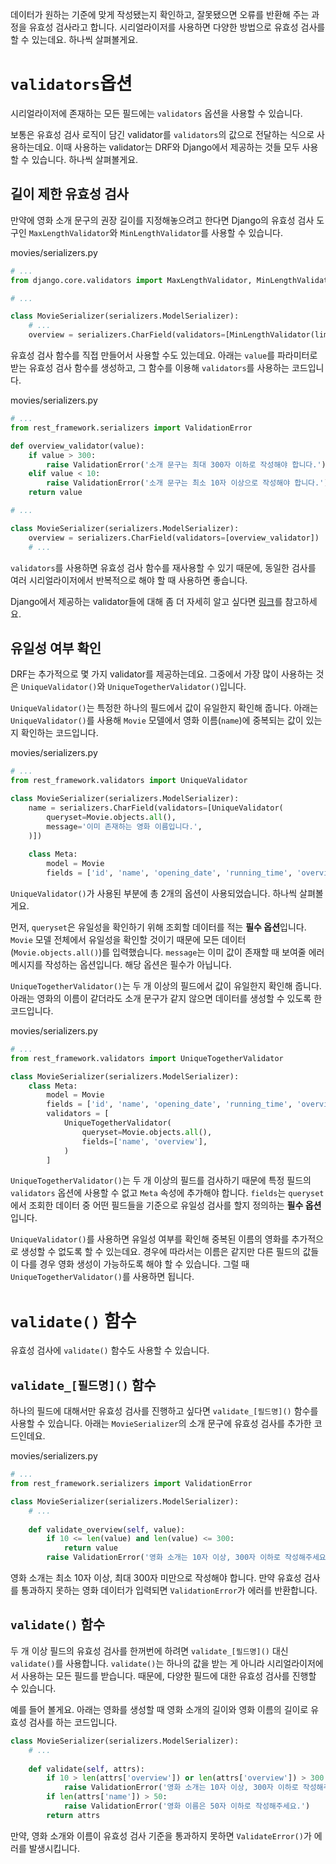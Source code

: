 ﻿데이터가 원하는 기준에 맞게 작성됐는지 확인하고, 잘못됐으면 오류를 반환해 주는 과정을 유효성 검사라고 합니다. 시리얼라이저를 사용하면 다양한 방법으로 유효성 검사를 할 수 있는데요. 하나씩 살펴볼게요.

# `validators`옵션

시리얼라이저에 존재하는 모든 필드에는 `validators` 옵션을 사용할 수 있습니다.

보통은 유효성 검사 로직이 담긴 validator를 `validators`의 값으로 전달하는 식으로 사용하는데요. 이때 사용하는 validator는 DRF와 Django에서 제공하는 것들 모두 사용할 수 있습니다. 하나씩 살펴볼게요.

## 길이 제한 유효성 검사

만약에 영화 소개 문구의 권장 길이를 지정해놓으려고 한다면 Django의 유효성 검사 도구인 `MaxLengthValidator`와 `MinLengthValidator`를 사용할 수 있습니다.

movies/serializers.py

```python
# ...
from django.core.validators import MaxLengthValidator, MinLengthValidator

# ...

class MovieSerializer(serializers.ModelSerializer):
    # ...
    overview = serializers.CharField(validators=[MinLengthValidator(limit_value=10), MaxLengthValidator(limit_value=300)])

```

  

유효성 검사 함수를 직접 만들어서 사용할 수도 있는데요. 아래는 `value`를 파라미터로 받는 유효성 검사 함수를 생성하고, 그 함수를 이용해 `validators`를 사용하는 코드입니다.

movies/serializers.py

```python
# ...
from rest_framework.serializers import ValidationError

def overview_validator(value):
    if value > 300:
        raise ValidationError('소개 문구는 최대 300자 이하로 작성해야 합니다.')
    elif value < 10:
        raise ValidationError('소개 문구는 최소 10자 이상으로 작성해야 합니다.')
    return value

# ...

class MovieSerializer(serializers.ModelSerializer):
    overview = serializers.CharField(validators=[overview_validator])
    # ...

```

  

`validators`를 사용하면 유효성 검사 함수를 재사용할 수 있기 때문에, 동일한 검사를 여러 시리얼라이저에서 반복적으로 해야 할 때 사용하면 좋습니다.

Django에서 제공하는 validator들에 대해 좀 더 자세히 알고 싶다면 [링크](https://docs.djangoproject.com/en/4.0/ref/validators/)를 참고하세요.

## 유일성 여부 확인

DRF는 추가적으로 몇 가지 validator를 제공하는데요. 그중에서 가장 많이 사용하는 것은 `UniqueValidator()`와 `UniqueTogetherValidator()`입니다.

`UniqueValidator()`는 특정한 하나의 필드에서 값이 유일한지 확인해 줍니다. 아래는 `UniqueValidator()`를 사용해 `Movie` 모델에서 영화 이름(`name`)에 중복되는 값이 있는지 확인하는 코드입니다.

movies/serializers.py

```python
# ...
from rest_framework.validators import UniqueValidator

class MovieSerializer(serializers.ModelSerializer):
    name = serializers.CharField(validators=[UniqueValidator(
        queryset=Movie.objects.all(),
        message='이미 존재하는 영화 이름입니다.',
    )])
    
    class Meta:
        model = Movie
        fields = ['id', 'name', 'opening_date', 'running_time', 'overview']

```

`UniqueValidator()`가 사용된 부분에 총 2개의 옵션이 사용되었습니다. 하나씩 살펴볼게요.

먼저, `queryset`은 유일성을 확인하기 위해 조회할 데이터를 적는 **필수 옵션**입니다. `Movie` 모델 전체에서 유일성을 확인할 것이기 때문에 모든 데이터(`Movie.objects.all()`)를 입력했습니다. `message`는 이미 값이 존재할 때 보여줄 에러 메시지를 작성하는 옵션입니다. 해당 옵션은 필수가 아닙니다.

`UniqueTogetherValidator()`는 두 개 이상의 필드에서 값이 유일한지 확인해 줍니다. 아래는 영화의 이름이 같더라도 소개 문구가 같지 않으면 데이터를 생성할 수 있도록 한 코드입니다.

movies/serializers.py

```python
# ...
from rest_framework.validators import UniqueTogetherValidator

class MovieSerializer(serializers.ModelSerializer):
    class Meta:
        model = Movie
        fields = ['id', 'name', 'opening_date', 'running_time', 'overview']
        validators = [
            UniqueTogetherValidator(
                queryset=Movie.objects.all(),
                fields=['name', 'overview'],
            )
        ]

```

`UniqueTogetherValidator()`는 두 개 이상의 필드를 검사하기 때문에 특정 필드의 `validators` 옵션에 사용할 수 없고 `Meta` 속성에 추가해야 합니다. `fields`는 `queryset`에서 조회한 데이터 중 어떤 필드들을 기준으로 유일성 검사를 할지 정의하는 **필수 옵션**입니다.

`UniqueValidator()`를 사용하면 유일성 여부를 확인해 중복된 이름의 영화를 추가적으로 생성할 수 없도록 할 수 있는데요. 경우에 따라서는 이름은 같지만 다른 필드의 값들이 다를 경우 영화 생성이 가능하도록 해야 할 수 있습니다. 그럴 때 `UniqueTogetherValidator()`를 사용하면 됩니다.

# `validate()`  함수

유효성 검사에 `validate()` 함수도 사용할 수 있습니다.

## `validate_[필드명]()`  함수

하나의 필드에 대해서만 유효성 검사를 진행하고 싶다면 `validate_[필드명]()` 함수를 사용할 수 있습니다. 아래는 `MovieSerializer`의 소개 문구에 유효성 검사를 추가한 코드인데요.

movies/serializers.py

```python
# ...
from rest_framework.serializers import ValidationError

class MovieSerializer(serializers.ModelSerializer):
    # ...
    
    def validate_overview(self, value):
        if 10 <= len(value) and len(value) <= 300:
            return value
        raise ValidationError('영화 소개는 10자 이상, 300자 이하로 작성해주세요.')

```

영화 소개는 최소 10자 이상, 최대 300자 미만으로 작성해야 합니다. 만약 유효성 검사를 통과하지 못하는 영화 데이터가 입력되면 `ValidationError`가 에러를 반환합니다.

## `validate()`  함수

두 개 이상 필드의 유효성 검사를 한꺼번에 하려면 `validate_[필드명]()` 대신 `validate()`를 사용합니다. `validate()`는 하나의 값을 받는 게 아니라 시리얼라이저에서 사용하는 모든 필드를 받습니다. 때문에, 다양한 필드에 대한 유효성 검사를 진행할 수 있습니다.

예를 들어 볼게요. 아래는 영화를 생성할 때 영화 소개의 길이와 영화 이름의 길이로 유효성 검사를 하는 코드입니다.

```python
class MovieSerializer(serializers.ModelSerializer):
    # ...
    
    def validate(self, attrs):
        if 10 > len(attrs['overview']) or len(attrs['overview']) > 300:
            raise ValidationError('영화 소개는 10자 이상, 300자 이하로 작성해주세요.')
        if len(attrs['name']) > 50:
            raise ValidationError('영화 이름은 50자 이하로 작성해주세요.')
        return attrs

```

만약, 영화 소개와 이름이 유효성 검사 기준을 통과하지 못하면 `ValidateError()`가 에러를 발생시킵니다.
